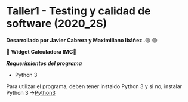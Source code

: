 # Taller1 - Testing y calidad de software (2020_2S)

**Desarrollado por Javier Cabrera y Maximiliano Ibáñez .**😄 😄 

🚀️ **Widget Calculadora IMC**🚀️ 


***Requerimientos del programa***

- Python 3

Para utilizar el programa, deben tener instaldo Python 3 y si no, instalar Python 3 ->[Python3](https://www.python.org/ftp/python/3.8.5/python-3.8.5.exe)
